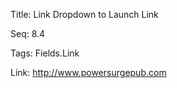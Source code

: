 Title:  Link Dropdown to Launch Link

Seq:    8.4

Tags:   Fields.Link

Link:   http://www.powersurgepub.com

